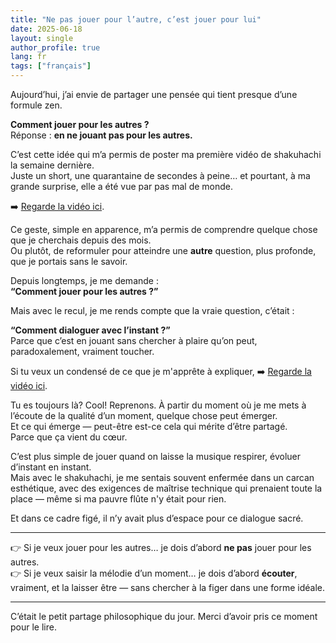 ```yaml
---
title: "Ne pas jouer pour l’autre, c’est jouer pour lui"
date: 2025-06-18
layout: single
author_profile: true
lang: fr
tags: ["français"]
---
```


Aujourd’hui, j’ai envie de partager une pensée qui tient presque d’une formule zen.

**Comment jouer pour les autres ?**  
Réponse : **en ne jouant pas pour les autres.**

C’est cette idée qui m’a permis de poster ma première vidéo de shakuhachi la semaine dernière.  
Juste un short, une quarantaine de secondes à peine… et pourtant, à ma grande surprise, elle a été vue par pas mal de monde.

➡️ [Regarde la vidéo ici](https://youtube.com/shorts/QWq3AGpuRRQ).

Ce geste, simple en apparence, m’a permis de comprendre quelque chose que je cherchais depuis des mois.  
Ou plutôt, de reformuler pour atteindre une **autre** question, plus profonde, que je portais sans le savoir.

Depuis longtemps, je me demande :  
**“Comment jouer pour les autres ?”**  

Mais avec le recul, je me rends compte que la vraie question, c’était :  

**“Comment dialoguer avec l’instant ?”**  
Parce que c’est en jouant sans chercher à plaire qu’on peut, paradoxalement, vraiment toucher.

Si tu veux un condensé de ce que je m'apprête à expliquer, ➡️ [Regarde la vidéo ici](https://youtube.com/shorts/jdNtvynU6-E).

Tu es toujours là? Cool! Reprenons.
À partir du moment où je me mets à l’écoute de la qualité d’un moment, quelque chose peut émerger.  
Et ce qui émerge — peut-être est-ce cela qui mérite d’être partagé.  
Parce que ça vient du cœur.

C’est plus simple de jouer quand on laisse la musique respirer, évoluer d’instant en instant.  
Mais avec le shakuhachi, je me sentais souvent enfermée dans un carcan esthétique, 
avec des exigences de maîtrise technique qui prenaient toute la place — même si ma pauvre flûte n'y était pour rien.

Et dans ce cadre figé, il n’y avait plus d’espace pour ce dialogue sacré.

---

👉 Si je veux jouer pour les autres… je dois d’abord **ne pas** jouer pour les autres.  
👉 Si je veux saisir la mélodie d’un moment… je dois d’abord **écouter**, vraiment, et la laisser être — sans chercher à la figer dans une forme idéale.

---

C’était le petit partage philosophique du jour.
Merci d’avoir pris ce moment pour le lire.
